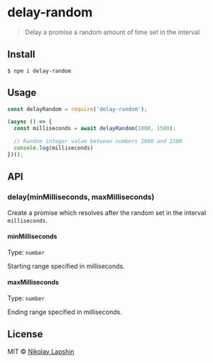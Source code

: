 # delay-random

> Delay a promise a random amount of time set in the interval

## Install

```
$ npm i delay-random
```

## Usage

```js
const delayRandom = require('delay-random');

(async () => {
  const milliseconds = await delayRandom(1000, 1500);

  // Random integer value between numbers 1000 and 1500
  console.log(milliseconds)
})();
```

## API

### delay(minMilliseconds, maxMilliseconds)

Create a promise which resolves after the random set in the interval `milliseconds`.

#### minMilliseconds

Type: `number`

Starting range specified in milliseconds.

#### maxMilliseconds

Type: `number`

Ending range specified in milliseconds.

## License

MIT © [Nikolay Lapshin](https://nlapshin.com)